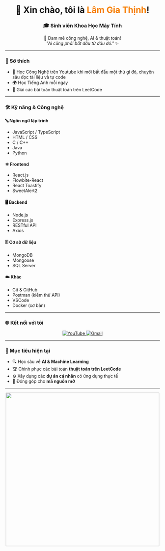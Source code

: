 <h1 align="center">👋 Xin chào, tôi là <span style="color:#F77F00;">Lâm Gia Thịnh</span>!</h1>
<h3 align="center">🎓 Sinh viên <b>Khoa Học Máy Tính</b></h3>

<p align="center">
  🚀 Đam mê công nghệ, AI & thuật toán! <br>
  <i>"Ai cũng phải bắt đầu từ đâu đó."</i> ✨
</p>

---

### 🌟 **Sở thích**
- 🎥 Học Công Nghệ trên Youtube khi mới bắt đầu một thứ gì đó, chuyên sâu đọc tài liệu và tự code
- 🌍 Học Tiếng Anh mỗi ngày  
- 🧩 Giải các bài toán thuật toán trên LeetCode

---

### 🛠️ **Kỹ năng & Công nghệ**

#### 🔤 Ngôn ngữ lập trình
- JavaScript / TypeScript
- HTML / CSS
- C / C++
- Java
- Python

#### ⚛️ Frontend
- React.js
- Flowbite-React
- React Toastify
- SweetAlert2

#### 🖥️ Backend
- Node.js
- Express.js
- RESTful API
- Axios

#### 🗄️ Cơ sở dữ liệu
- MongoDB
- Mongoose
- SQL Server

#### ☁️ Khác
- Git & GitHub
- Postman (kiểm thử API)
- VSCode
- Docker (cơ bản)

---

### 🌐 **Kết nối với tôi**
<p align="center">
  <a href="https://www.youtube.com/@GiaThinh2005" target="_blank">
    <img src="https://img.shields.io/badge/YouTube-%23FF0000.svg?style=for-the-badge&logo=youtube&logoColor=white" alt="YouTube">
  </a>
  <a href="mailto:lamgiathinh05@gmail.com">
    <img src="https://img.shields.io/badge/Gmail-%230033FF.svg?style=for-the-badge&logo=gmail&logoColor=white" alt="Gmail">
  </a>
</p>

---

### 🚀 **Mục tiêu hiện tại**
- 🔍 Học sâu về **AI & Machine Learning**
- 🏆 Chinh phục các bài toán **thuật toán trên LeetCode**
- ⚙️ Xây dựng các **dự án cá nhân** có ứng dụng thực tế
- 📌 Đóng góp cho **mã nguồn mở**

---

<p align="center">
  <img src="https://github.com/sjsjsmsmsj/Xu_Ly_Anh/blob/master/profile.png" width="500" height="500"/>
</p>
